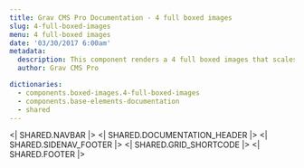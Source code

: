 ```yaml
---
title: Grav CMS Pro Documentation - 4 full boxed images
slug: 4-full-boxed-images
menu: 4 full-boxed images
date: '03/30/2017 6:00am'
metadata:
  description: This component renders a 4 full boxed images that scales when mouse is placed over them and with a nice caption at their bottom
  author: Grav CMS Pro

dictionaries:
  - components.boxed-images.4-full-boxed-images
  - components.base-elements-documentation
  - shared
---
```


<| SHARED.NAVBAR |>
<| SHARED.DOCUMENTATION_HEADER |>
<| SHARED.SIDENAV_FOOTER |>
<| SHARED.GRID_SHORTCODE |>
<| SHARED.FOOTER |>
